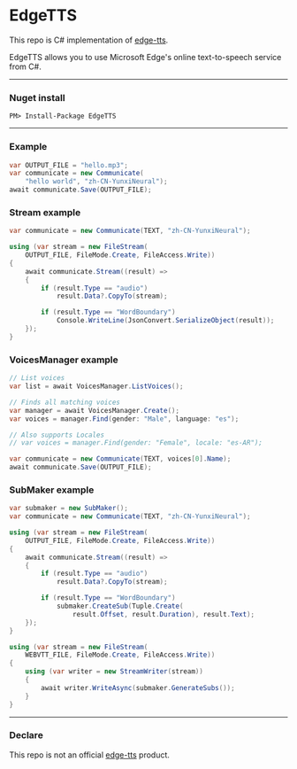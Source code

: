 # EdgeTTS  

This repo is C# implementation of [edge-tts](https://github.com/rany2/edge-tts).  

EdgeTTS allows you to use Microsoft Edge's online text-to-speech service from C#.  

---  

### Nuget install  

```
PM> Install-Package EdgeTTS
```

---  

### Example  

```C#
var OUTPUT_FILE = "hello.mp3";
var communicate = new Communicate(
    "hello world", "zh-CN-YunxiNeural");
await communicate.Save(OUTPUT_FILE);
```

### Stream example  

```C#
var communicate = new Communicate(TEXT, "zh-CN-YunxiNeural");

using (var stream = new FileStream(
    OUTPUT_FILE, FileMode.Create, FileAccess.Write))
{
    await communicate.Stream((result) =>
    {
        if (result.Type == "audio")
            result.Data?.CopyTo(stream);

        if (result.Type == "WordBoundary")
            Console.WriteLine(JsonConvert.SerializeObject(result));
    });
}
```

### VoicesManager example  

```C#
// List voices
var list = await VoicesManager.ListVoices();

// Finds all matching voices
var manager = await VoicesManager.Create();
var voices = manager.Find(gender: "Male", language: "es");

// Also supports Locales
// var voices = manager.Find(gender: "Female", locale: "es-AR");

var communicate = new Communicate(TEXT, voices[0].Name);
await communicate.Save(OUTPUT_FILE);
```  

### SubMaker example  

```C#
var submaker = new SubMaker();
var communicate = new Communicate(TEXT, "zh-CN-YunxiNeural");

using (var stream = new FileStream(
    OUTPUT_FILE, FileMode.Create, FileAccess.Write))
{
    await communicate.Stream((result) =>
    {
        if (result.Type == "audio")
            result.Data?.CopyTo(stream);

        if (result.Type == "WordBoundary")
            submaker.CreateSub(Tuple.Create(
                result.Offset, result.Duration), result.Text);
    });
}

using (var stream = new FileStream(
    WEBVTT_FILE, FileMode.Create, FileAccess.Write))
{
    using (var writer = new StreamWriter(stream))
    {
        await writer.WriteAsync(submaker.GenerateSubs());
    }
}
```

---  

### Declare  

This repo is not an official [edge-tts](https://github.com/rany2/edge-tts) product.  